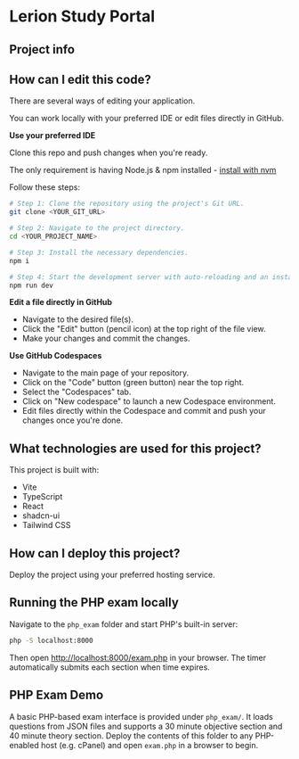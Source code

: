 # Lerion Study Portal

## Project info



## How can I edit this code?

There are several ways of editing your application.

You can work locally with your preferred IDE or edit files directly in GitHub.

**Use your preferred IDE**

Clone this repo and push changes when you're ready.

The only requirement is having Node.js & npm installed - [install with nvm](https://github.com/nvm-sh/nvm#installing-and-updating)

Follow these steps:

```sh
# Step 1: Clone the repository using the project's Git URL.
git clone <YOUR_GIT_URL>

# Step 2: Navigate to the project directory.
cd <YOUR_PROJECT_NAME>

# Step 3: Install the necessary dependencies.
npm i

# Step 4: Start the development server with auto-reloading and an instant preview.
npm run dev
```

**Edit a file directly in GitHub**

- Navigate to the desired file(s).
- Click the "Edit" button (pencil icon) at the top right of the file view.
- Make your changes and commit the changes.

**Use GitHub Codespaces**

- Navigate to the main page of your repository.
- Click on the "Code" button (green button) near the top right.
- Select the "Codespaces" tab.
- Click on "New codespace" to launch a new Codespace environment.
- Edit files directly within the Codespace and commit and push your changes once you're done.

## What technologies are used for this project?

This project is built with:

- Vite
- TypeScript
- React
- shadcn-ui
- Tailwind CSS

## How can I deploy this project?

Deploy the project using your preferred hosting service.
## Running the PHP exam locally

Navigate to the `php_exam` folder and start PHP's built-in server:

```sh
php -S localhost:8000
```

Then open [http://localhost:8000/exam.php](http://localhost:8000/exam.php) in your browser. The timer automatically submits each section when time expires.




## PHP Exam Demo

A basic PHP-based exam interface is provided under `php_exam/`. It loads questions from JSON files and supports a 30 minute objective section and 40 minute theory section. Deploy the contents of this folder to any PHP-enabled host (e.g. cPanel) and open `exam.php` in a browser to begin.
